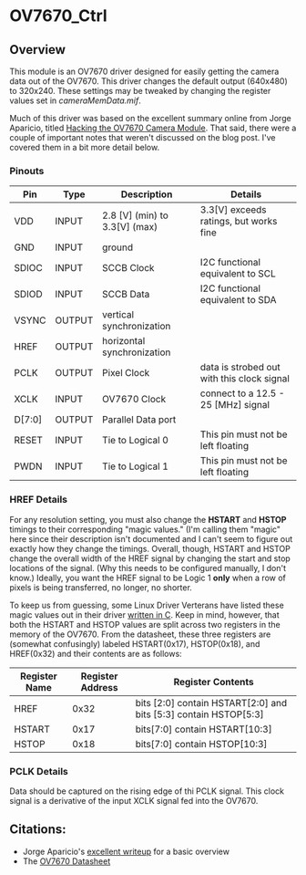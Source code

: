 OV7670_Ctrl
========
## Overview
This module is an OV7670 driver designed for easily getting the camera data
out of the OV7670.
This driver changes the default output (640x480) to 320x240. These settings 
may be tweaked by changing the register values set in _cameraMemData.mif_. 

Much of this driver was based on the excellent summary online from Jorge 
Aparicio, titled
[Hacking the OV7670 Camera Module](http://embeddedprogrammer.blogspot.com/2012/07/hacking-ov7670-camera-module-sccb-cheat.html).
That said, there were a couple of important notes that weren't discussed on 
the blog post. I've covered them in a bit more detail below.

### Pinouts
| Pin    | Type   | Description                   | Details                                    |
|--------|--------|-------------------------------|--------------------------------------------|
| VDD    | INPUT  | 2.8 [V] (min) to 3.3[V] (max) | 3.3[V] exceeds ratings, but works fine     |
| GND    | INPUT  | ground                        |                                            |
| SDIOC  | INPUT  | SCCB Clock                    | I2C functional equivalent to SCL           |
| SDIOD  | INPUT  | SCCB Data                     | I2C functional equivalent to SDA           |
| VSYNC  | OUTPUT | vertical synchronization      |                                            |
| HREF   | OUTPUT | horizontal synchronization    |                                            |
| PCLK   | OUTPUT | Pixel Clock                   | data is strobed out with this clock signal |
| XCLK   | INPUT  | OV7670 Clock                  | connect to a 12.5 - 25 [MHz] signal        |
| D[7:0] | OUTPUT | Parallel Data port            |                                            |
| RESET  | INPUT  | Tie to Logical 0              | This pin must not be left floating         |
| PWDN   | INPUT  | Tie to Logical 1              | This pin must not be left floating         |


### HREF Details 
For any resolution setting, you must also change the
**HSTART** and **HSTOP** timings to their corresponding "magic values." (I'm 
calling them "magic" here since their description isn't documented and I can't
seem to figure out exactly how they change the timings.  Overall, though, 
HSTART and HSTOP change the overall width of the HREF signal by changing the 
start and stop locations of the signal. (Why this needs to be configured 
manually, I don't know.) Ideally, you want the HREF signal to be Logic 1
**only** when a row of pixels is being transferred, no longer, no shorter. 

To keep us from guessing, some Linux Driver Verterans have listed these magic 
values out in their driver [written in C](http://www.cs.fsu.edu/~baker/devices/lxr/http/source/linux/drivers/media/video/ov7670.c). Keep in mind, however, that both the HSTART and HSTOP values are split across two registers in the memory of the
OV7670. From the datasheet, these three registers are (somewhat confusingly)
labeled HSTART(0x17), HSTOP(0x18), and HREF(0x32) and their contents are 
as follows:

|Register Name|Register Address| Register Contents                                              |
|-------------|----------------|----------------------------------------------------------------|
|HREF         |0x32            |bits [2:0] contain HSTART[2:0] and bits [5:3] contain HSTOP[5:3]|
|HSTART       |0x17            |bits[7:0] contain HSTART[10:3]                                  |
|HSTOP        |0x18            |bits[7:0] contain HSTOP[10:3]                                   |

### PCLK Details
Data should be captured on the rising edge of thi PCLK signal. This clock 
signal is a derivative of the input XCLK signal fed into the OV7670.




## Citations:
* Jorge Aparicio's [excellent writeup](http://embeddedprogrammer.blogspot.com/2012/07/hacking-ov7670-camera-module-sccb-cheat.html) for a basic overview
* The [OV7670 Datasheet](http://www.voti.nl/docs/OV7670.pdf)

